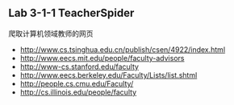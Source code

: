 Lab 3-1-1 TeacherSpider
------

爬取计算机领域教师的网页
- http://www.cs.tsinghua.edu.cn/publish/csen/4922/index.html
- http://www.eecs.mit.edu/people/faculty-advisors
- http://www-cs.stanford.edu/faculty
- http://www.eecs.berkeley.edu/Faculty/Lists/list.shtml
- http://people.cs.cmu.edu/Faculty/
- http://cs.illinois.edu/people/faculty
